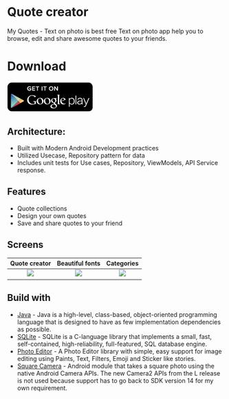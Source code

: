 # Quote creator

My Quotes - Text on photo is best free Text on photo app help you to browse, edit and share awesome quotes to your friends.

# Download
[<img src="get-it-on-google-play-icon-logo-e1486678715107.png" width="200">](https://play.google.com/store/apps/details?id=com.klmobile.quoter&hl=en)


## Architecture:
- Built with Modern Android Development practices
- Utilized Usecase, Repository pattern for data
- Includes unit tests for Use cases, Repository, ViewModels, API Service response.

## Features
- Quote collections
- Design your own quotes
- Save and share quotes to your friend

## Screens

Quote creator             |  Beautiful fonts          | Categories            
:-------------------------:|:-------------------------:|:-------------------------:
![](https://play-lh.googleusercontent.com/SYg1Zl-Bk8ZVaDIeeVST2hSg-Ud8kxJ60QrFLXs04h0lv1qpPIcA96hZtW7ralIqRUwM=w5120-h2880-rw)  |  ![](https://play-lh.googleusercontent.com/P3uWBgj2c41b4NvqP9P2b5tEUGEQv8o92bofzQ7YLLY55hXKp1Osv7AcwOlnV2SikQ=w5120-h2880-rw) | ![](https://play-lh.googleusercontent.com/fwzClWwutl_0gsqOBQPE5ld1FcDCA6xKlA_4mx7LLedZweO5uKp8Hgn8x7VsUjijZe8=w5120-h2880-rw)  




## Build with

- [Java](https://www.java.com/en/) - Java is a high-level, class-based, object-oriented programming language that is designed to have as few implementation dependencies as possible.
- [SQLite](https://www.sqlite.org/index.html) - SQLite is a C-language library that implements a small, fast, self-contained, high-reliability, full-featured, SQL database engine.
- [Photo Editor](https://github.com/burhanrashid52/PhotoEditor) - A Photo Editor library with simple, easy support for image editing using Paints, Text, Filters, Emoji and Sticker like stories.
- [Square Camera](https://github.com/boxme/SquareCamera) - Android module that takes a square photo using the native Android Camera APIs. The new Camera2 APIs from the L release is not used because support has to go back to SDK version 14 for my own requirement.
